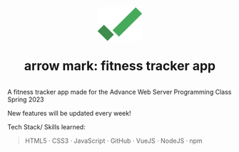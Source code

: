 <div style="display: flex; justify-content: center; align-items: center;">
  <img src="logo.png" alt="Logo" width="100">
</div>

<div style="display: flex; justify-content: center; align-items: center;">
  <h1>arrow mark: fitness tracker app</h1>
</div>

A fitness tracker app made for the Advance Web Server Programming Class Spring 2023

New features will be updated every week!

Tech Stack/ Skills learned:

> HTML5 · CSS3 · JavaScript · GitHub · VueJS · NodeJS · npm
